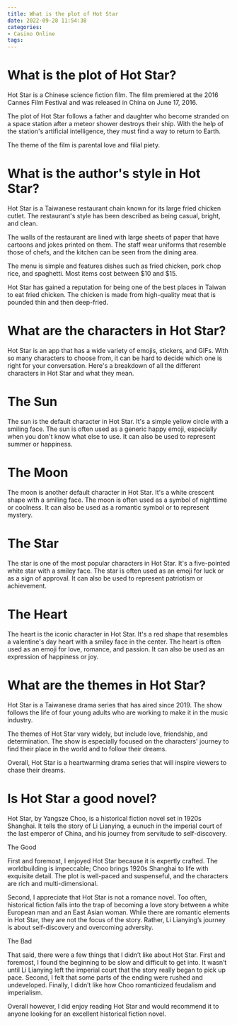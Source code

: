 ```yaml
---
title: What is the plot of Hot Star
date: 2022-09-28 11:54:38
categories:
- Casino Online
tags:
---
```



#  What is the plot of Hot Star?

Hot Star is a Chinese science fiction film. The film premiered at the 2016 Cannes Film Festival and was released in China on June 17, 2016.

The plot of Hot Star follows a father and daughter who become stranded on a space station after a meteor shower destroys their ship. With the help of the station's artificial intelligence, they must find a way to return to Earth. 

The theme of the film is parental love and filial piety.

#  What is the author's style in Hot Star?

Hot Star is a Taiwanese restaurant chain known for its large fried chicken cutlet. The restaurant's style has been described as being casual, bright, and clean.

The walls of the restaurant are lined with large sheets of paper that have cartoons and jokes printed on them. The staff wear uniforms that resemble those of chefs, and the kitchen can be seen from the dining area.

The menu is simple and features dishes such as fried chicken, pork chop rice, and spaghetti. Most items cost between $10 and $15.

Hot Star has gained a reputation for being one of the best places in Taiwan to eat fried chicken. The chicken is made from high-quality meat that is pounded thin and then deep-fried.

#  What are the characters in Hot Star?

Hot Star is an app that has a wide variety of emojis, stickers, and GIFs. With so many characters to choose from, it can be hard to decide which one is right for your conversation. Here's a breakdown of all the different characters in Hot Star and what they mean.

# The Sun

The sun is the default character in Hot Star. It's a simple yellow circle with a smiling face. The sun is often used as a generic happy emoji, especially when you don't know what else to use. It can also be used to represent summer or happiness.

# The Moon

The moon is another default character in Hot Star. It's a white crescent shape with a smiling face. The moon is often used as a symbol of nighttime or coolness. It can also be used as a romantic symbol or to represent mystery.

# The Star

The star is one of the most popular characters in Hot Star. It's a five-pointed white star with a smiley face. The star is often used as an emoji for luck or as a sign of approval. It can also be used to represent patriotism or achievement.

# The Heart

The heart is the iconic character in Hot Star. It's a red shape that resembles a valentine's day heart with a smiley face in the center. The heart is often used as an emoji for love, romance, and passion. It can also be used as an expression of happiness or joy.

#  What are the themes in Hot Star?

Hot Star is a Taiwanese drama series that has aired since 2019. The show follows the life of four young adults who are working to make it in the music industry.

The themes of Hot Star vary widely, but include love, friendship, and determination. The show is especially focused on the characters' journey to find their place in the world and to follow their dreams.

Overall, Hot Star is a heartwarming drama series that will inspire viewers to chase their dreams.

#  Is Hot Star a good novel?

Hot Star, by Yangsze Choo, is a historical fiction novel set in 1920s Shanghai. It tells the story of Li Lianying, a eunuch in the imperial court of the last emperor of China, and his journey from servitude to self-discovery.

The Good

First and foremost, I enjoyed Hot Star because it is expertly crafted. The worldbuilding is impeccable; Choo brings 1920s Shanghai to life with exquisite detail. The plot is well-paced and suspenseful, and the characters are rich and multi-dimensional.

Second, I appreciate that Hot Star is not a romance novel. Too often, historical fiction falls into the trap of becoming a love story between a white European man and an East Asian woman. While there are romantic elements in Hot Star, they are not the focus of the story. Rather, Li Lianying’s journey is about self-discovery and overcoming adversity.

The Bad

That said, there were a few things that I didn’t like about Hot Star. First and foremost, I found the beginning to be slow and difficult to get into. It wasn’t until Li Lianying left the imperial court that the story really began to pick up pace. Second, I felt that some parts of the ending were rushed and undeveloped. Finally, I didn’t like how Choo romanticized feudalism and imperialism.

Overall however, I did enjoy reading Hot Star and would recommend it to anyone looking for an excellent historical fiction novel.